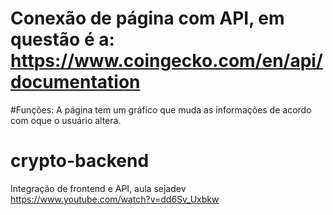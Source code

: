 # Conexão de página com API, em questão é a: https://www.coingecko.com/en/api/documentation

#Funções:
A página tem um gráfico que muda as informações de acordo com oque o usuário altera.



# crypto-backend
Integração de frontend e API, aula sejadev
https://www.youtube.com/watch?v=dd6Sv_Uxbkw
